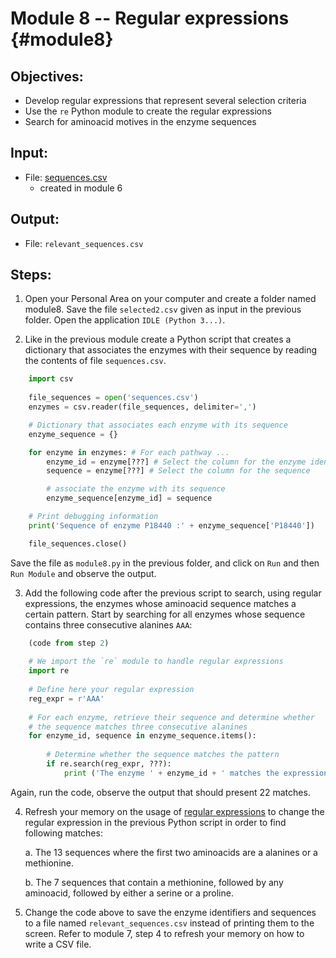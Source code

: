 # Module 8 -- Regular expressions {#module8}

## Objectives:
- Develop regular expressions that represent several selection criteria
- Use the `re` Python module to create the regular expressions
- Search for aminoacid motives in the enzyme sequences

## Input:
- File: [sequences.csv](files/sequences.csv)
    - created in module 6

## Output:
- File: `relevant_sequences.csv`

## Steps:

1. Open your Personal Area on your computer and create a folder named module8.
Save the file `selected2.csv` given as input in the previous folder.
Open the application `IDLE (Python 3...)`.

2. Like in the previous module create a Python script that creates a dictionary that associates the enzymes with their sequence by reading the contents of file `sequences.csv`.
```python
	import csv
	
	file_sequences = open('sequences.csv')
	enzymes = csv.reader(file_sequences, delimiter=',')

	# Dictionary that associates each enzyme with its sequence
	enzyme_sequence = {}

	for enzyme in enzymes: # For each pathway ...
		enzyme_id = enzyme[???] # Select the column for the enzyme identifier
		sequence = enzyme[???] # Select the column for the sequence

		# associate the enzyme with its sequence       
		enzyme_sequence[enzyme_id] = sequence

	# Print debugging information
	print('Sequence of enzyme P18440 :' + enzyme_sequence['P18440'])

	file_sequences.close()
```

Save the file as `module8.py` in the previous folder, and click on `Run` and then `Run Module` and observe the output.

3. Add the following code after the previous script to search, using regular expressions, the enzymes whose aminoacid sequence matches a certain pattern. Start by searching for all enzymes whose sequence contains three consecutive alanines `AAA`:
```python
	(code from step 2)
	
	# We import the `re` module to handle regular expressions
	import re
		
	# Define here your regular expression
	reg_expr = r'AAA'
		
	# For each enzyme, retrieve their sequence and determine whether
	# the sequence matches three consecutive alanines
	for enzyme_id, sequence in enzyme_sequence.items():
		
		# Determine whether the sequence matches the pattern
		if re.search(reg_expr, ???):
			print ('The enzyme ' + enzyme_id + ' matches the expression ' + reg_expr)
```
    
Again, run the code, observe the output that should present 22 matches.

4. Refresh your memory on the usage of [regular expressions](https://pythonforbiologists.com/regular-expressions/) to change the regular expression in the previous Python script in order to find following matches:
    
    a. The 13 sequences where the first two aminoacids are a alanines or a methionine.
    
    b. The 7 sequences that contain a methionine, followed by any aminoacid, followed by either a serine or a proline.

5. Change the code above to save the enzyme identifiers and sequences to a file named `relevant_sequences.csv` instead of printing them to the screen.
Refer to module 7, step 4 to refresh your memory on how to write a CSV file.

